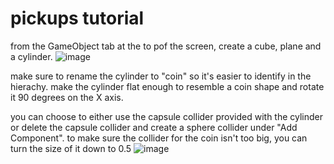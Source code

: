 # pickups tutorial

from the GameObject tab at the to pof the screen, create a cube, plane and a cylinder.
 ![image](https://github.com/user-attachments/assets/1e61a4b6-e2bb-46f7-b6f1-c11820de13cf)

make sure to rename the cylinder to "coin" so it's easier to identify in the hierachy.
make the cylinder flat enough to resemble a coin shape and rotate it 90 degrees on the X axis.

you can choose to either use the capsule collider provided with the cylinder or delete the capsule collider and create a sphere collider under "Add Component".
to make sure the collider for the coin isn't too big, you can turn the size of it down to 0.5
![image](https://github.com/user-attachments/assets/fbe10a6d-de7e-40a2-8ab0-846359c1943f)


